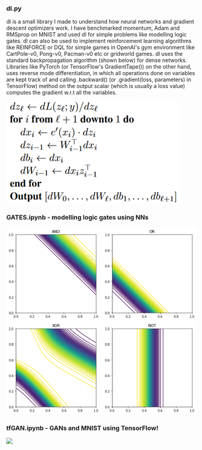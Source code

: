 ### dl.py
dl is a small library I made to understand how neural networks and gradient descent optimizers work. I have benchmarked momentum, Adam and RMSprop on MNIST and used dl for simple problems like modelling logic gates. dl can also be used to implement reinforcement learning algorithms like REINFORCE or DQL for simple games in OpenAI's gym environment like CartPole-v0, Pong-v0, Pacman-v0 etc or gridworld games. dl uses the standard backpropagation algorithm (shown below) for dense networks. Libraries like PyTorch (or TensorFlow's GradientTape()) on the other hand, uses reverse mode differentiation, in which all operations done on variables are kept track of and calling .backward() (or .gradient(loss, parameters) in TensorFlow) method on the output scalar (which is usually a loss value) computes the gradient w.r.t all the variables.

![](backpropagation.png)

### GATES.ipynb - modelling logic gates using NNs
![](gatecontours.png)

### tfGAN.ipynb - GANs and MNIST using TensorFlow!
![](tfoutput.gif)
